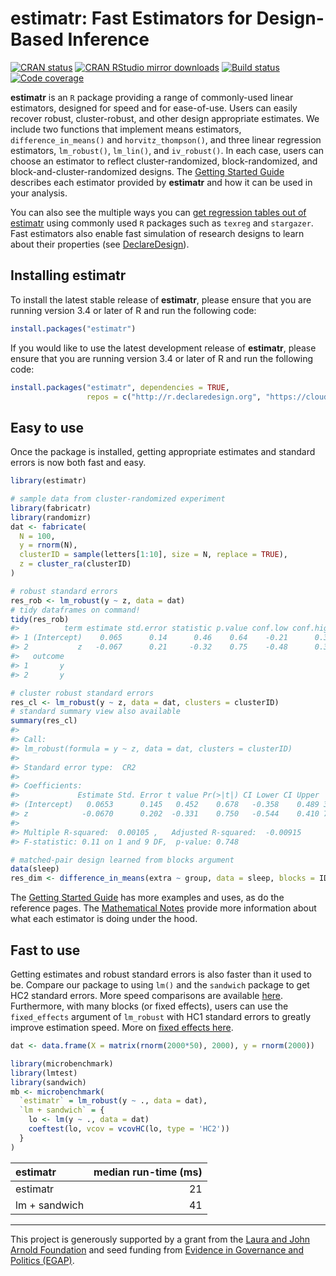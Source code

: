 estimatr: Fast Estimators for Design-Based Inference
================

<!-- README.md is generated from README.Rmd. Please edit that file -->

[![CRAN
status](https://www.r-pkg.org/badges/version/estimatr)](https://cran.r-project.org/package=estimatr)
[![CRAN RStudio mirror
downloads](https://cranlogs.r-pkg.org/badges/grand-total/estimatr?color=green)](https://r-pkg.org/pkg/estimatr)
[![Build
status](https://github.com/DeclareDesign/estimatr/workflows/R-CMD-check/badge.svg)](https://github.com/DeclareDesign/estimatr/actions)
[![Code
coverage](https://codecov.io/gh/DeclareDesign/estimatr/branch/master/graph/badge.svg?token=x9MpkuKobc)](https://codecov.io/gh/DeclareDesign/estimatr)

**estimatr** is an `R` package providing a range of commonly-used linear
estimators, designed for speed and for ease-of-use. Users can easily
recover robust, cluster-robust, and other design appropriate estimates.
We include two functions that implement means estimators,
`difference_in_means()` and `horvitz_thompson()`, and three linear
regression estimators, `lm_robust()`, `lm_lin()`, and `iv_robust()`. In
each case, users can choose an estimator to reflect cluster-randomized,
block-randomized, and block-and-cluster-randomized designs. The [Getting
Started
Guide](https://declaredesign.org/r/estimatr/articles/getting-started.html)
describes each estimator provided by **estimatr** and how it can be used
in your analysis.

You can also see the multiple ways you can [get regression tables out of
estimatr](https://declaredesign.org/r/estimatr/articles/regression-tables.html)
using commonly used `R` packages such as `texreg` and `stargazer`. Fast
estimators also enable fast simulation of research designs to learn
about their properties (see [DeclareDesign](https://declaredesign.org)).

## Installing estimatr

To install the latest stable release of **estimatr**, please ensure that
you are running version 3.4 or later of R and run the following code:

``` r
install.packages("estimatr")
```

If you would like to use the latest development release of **estimatr**,
please ensure that you are running version 3.4 or later of R and run the
following code:

``` r
install.packages("estimatr", dependencies = TRUE,
                 repos = c("http://r.declaredesign.org", "https://cloud.r-project.org"))
```

## Easy to use

Once the package is installed, getting appropriate estimates and
standard errors is now both fast and easy.

``` r
library(estimatr)

# sample data from cluster-randomized experiment
library(fabricatr)
library(randomizr)
dat <- fabricate(
  N = 100,
  y = rnorm(N),
  clusterID = sample(letters[1:10], size = N, replace = TRUE),
  z = cluster_ra(clusterID)
)

# robust standard errors
res_rob <- lm_robust(y ~ z, data = dat)
# tidy dataframes on command!
tidy(res_rob)
#>          term estimate std.error statistic p.value conf.low conf.high df
#> 1 (Intercept)    0.065      0.14      0.46    0.64    -0.21      0.34 98
#> 2           z   -0.067      0.21     -0.32    0.75    -0.48      0.35 98
#>   outcome
#> 1       y
#> 2       y

# cluster robust standard errors
res_cl <- lm_robust(y ~ z, data = dat, clusters = clusterID)
# standard summary view also available
summary(res_cl)
#> 
#> Call:
#> lm_robust(formula = y ~ z, data = dat, clusters = clusterID)
#> 
#> Standard error type:  CR2 
#> 
#> Coefficients:
#>             Estimate Std. Error t value Pr(>|t|) CI Lower CI Upper   DF
#> (Intercept)   0.0653      0.145   0.452    0.678   -0.358    0.489 3.53
#> z            -0.0670      0.202  -0.331    0.750   -0.544    0.410 7.05
#> 
#> Multiple R-squared:  0.00105 ,   Adjusted R-squared:  -0.00915 
#> F-statistic: 0.11 on 1 and 9 DF,  p-value: 0.748

# matched-pair design learned from blocks argument
data(sleep)
res_dim <- difference_in_means(extra ~ group, data = sleep, blocks = ID)
```

The [Getting Started Guide](/r/estimatr/articles/getting-started.html)
has more examples and uses, as do the reference pages. The [Mathematical
Notes](/r/estimatr/articles/mathematical-notes.html) provide more
information about what each estimator is doing under the hood.

## Fast to use

Getting estimates and robust standard errors is also faster than it used
to be. Compare our package to using `lm()` and the `sandwich` package to
get HC2 standard errors. More speed comparisons are available
[here](https://declaredesign.org/r/estimatr/articles/benchmarking-estimatr.html).
Furthermore, with many blocks (or fixed effects), users can use the
`fixed_effects` argument of `lm_robust` with HC1 standard errors to
greatly improve estimation speed. More on [fixed effects
here](https://declaredesign.org/r/estimatr/articles/absorbing-fixed-effects.html).

``` r
dat <- data.frame(X = matrix(rnorm(2000*50), 2000), y = rnorm(2000))

library(microbenchmark)
library(lmtest)
library(sandwich)
mb <- microbenchmark(
  `estimatr` = lm_robust(y ~ ., data = dat),
  `lm + sandwich` = {
    lo <- lm(y ~ ., data = dat)
    coeftest(lo, vcov = vcovHC(lo, type = 'HC2'))
  }
)
```

| estimatr      | median run-time (ms) |
|:--------------|---------------------:|
| estimatr      |                   21 |
| lm + sandwich |                   41 |

------------------------------------------------------------------------

This project is generously supported by a grant from the [Laura and John
Arnold Foundation](http://www.arnoldfoundation.org) and seed funding
from [Evidence in Governance and Politics (EGAP)](http://egap.org).
